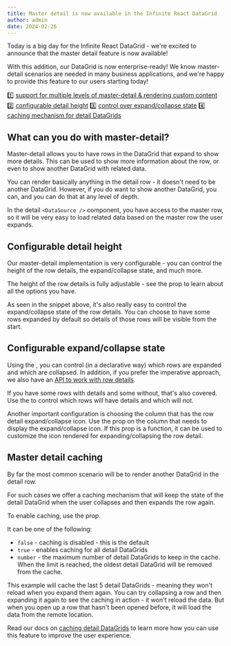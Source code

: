```yaml
---
title: Master detail is now available in the Infinite React DataGrid
author: admin
date: 2024-02-26
---
```


Today is a big day for the Infinite React DataGrid - we're excited to announce that the master detail feature is now available!

With this addition, our DataGrid is now enterprise-ready! We know master-detail scenarios are needed in many business applications, and we're happy to provide this feature to our users starting today!

<Note title="Master-detail highlights 🎉">

1️⃣ [support for multiple levels of master-detail & rendering custom content](#what-can-you-do-with-master-detail)
2️⃣ [configurable detail height](#configurable-detail-height)
3️⃣ [control over expand/collapse state](#configurable-expandcollapse-state)
4️⃣ [caching mechanism for detail DataGrids](#master-detail-caching)

</Note>

## What can you do with master-detail?

Master-detail allows you to have rows in the DataGrid that expand to show more details. This can be used to show more information about the row, or even to show another DataGrid with related data.

You can render basically anything in the detail row - it doesn't need to be another DataGrid. However, if you do want to show another DataGrid, you can, and you can do that at any level of depth.

In the detail `<DataSource />` component, you have access to the master row, so it will be very easy to load related data based on the master row the user expands.

<CSEmbed id="tender-cdn-9cpznx" code={false} size="md" title="Basic master detail DataGrid example"/>

## Configurable detail height

Our master-detail implementation is very configurable - you can control the height of the row details, the expand/collapse state, and much more.

The height of the row details is fully adjustable - see the <PropLink name="rowDetailHeight" /> prop to learn about all the options you have.

<CSEmbed id="beautiful-sammet-3gkwn9" code={false} size="md" title="Master detail with custom row detail height and custom content" />

As seen in the snippet above, it's also really easy to control the expand/collapse state of the row details. You can choose to have some rows expanded by default so details of those rows will be visible from the start.

## Configurable expand/collapse state

Using the <PropLink name="rowDetailState" />, you can control (in a declarative way) which rows are expanded and which are collapsed. In addition, if you prefer the imperative approach, we also have an [API to work with row details](/docs/reference/row-detail-api).

If you have some rows with details and some without, that's also covered. Use the <PropLink name="isRowDetailEnabled" /> to control which rows will have details and which will not.

<Note>

Another important configuration is choosing the column that has the row detail expand/collapse icon. Use the <PropLink name="columns.renderRowDetailIcon" /> prop on the column that needs to display the expand/collapse icon. If this prop is a function, it can be used to customize the icon rendered for expanding/collapsing the row detail.

</Note>

## Master detail caching

By far the most common scenario will be to render another DataGrid in the detail row.

For such cases we offer a caching mechanism that will keep the state of the detail DataGrid when the user collapses and then expands the row again.

<Note>

To enable caching, use the <PropLink name="rowDetailCache" /> prop.

It can be one of the following:

- `false` - caching is disabled - this is the default
- `true` - enables caching for all detail DataGrids
- `number` - the maximum number of detail DataGrids to keep in the cache. When the limit is reached, the oldest detail DataGrid will be removed from the cache.

</Note>

<CSEmbed id="thirsty-browser-xxf6wf" code={false} size="md" title="Master detail DataGrid with caching for 5 detail DataGrids">

<Description>

This example will cache the last 5 detail DataGrids - meaning they won't reload when you expand them again.
You can try collapsing a row and then expanding it again to see the caching in action - it won't reload the data.
But when you open up a row that hasn't been opened before, it will load the data from the remote location.

</Description>

</CSEmbed>

Read our docs on [caching detail DataGrids](/docs/learn/master-detail/caching-detail-datagrid) to learn more how you can use this feature to improve the user experience.
